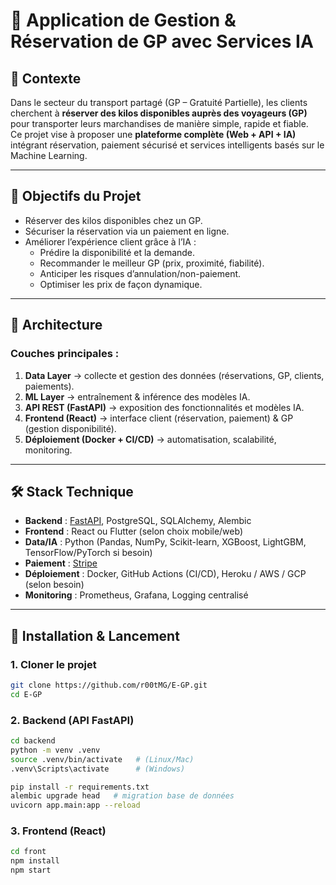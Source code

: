 # 🚚 Application de Gestion & Réservation de GP avec Services IA

## 📌 Contexte
Dans le secteur du transport partagé (GP – Gratuité Partielle), les clients cherchent à **réserver des kilos disponibles auprès des voyageurs (GP)** pour transporter leurs marchandises de manière simple, rapide et fiable.  
Ce projet vise à proposer une **plateforme complète (Web + API + IA)** intégrant réservation, paiement sécurisé et services intelligents basés sur le Machine Learning.

---

## 🎯 Objectifs du Projet
- Réserver des kilos disponibles chez un GP.  
- Sécuriser la réservation via un paiement en ligne.  
- Améliorer l’expérience client grâce à l’IA :  
  - Prédire la disponibilité et la demande.  
  - Recommander le meilleur GP (prix, proximité, fiabilité).  
  - Anticiper les risques d’annulation/non-paiement.  
  - Optimiser les prix de façon dynamique.  

---

## 🧩 Architecture
### Couches principales :
1. **Data Layer** → collecte et gestion des données (réservations, GP, clients, paiements).  
2. **ML Layer** → entraînement & inférence des modèles IA.  
3. **API REST (FastAPI)** → exposition des fonctionnalités et modèles IA.  
4. **Frontend (React)** → interface client (réservation, paiement) & GP (gestion disponibilité).  
5. **Déploiement (Docker + CI/CD)** → automatisation, scalabilité, monitoring.  

---

## 🛠️ Stack Technique
- **Backend** : [FastAPI](https://fastapi.tiangolo.com/), PostgreSQL, SQLAlchemy, Alembic  
- **Frontend** : React ou Flutter (selon choix mobile/web)  
- **Data/IA** : Python (Pandas, NumPy, Scikit-learn, XGBoost, LightGBM, TensorFlow/PyTorch si besoin)  
- **Paiement** : [Stripe](https://stripe.com/)  
- **Déploiement** : Docker, GitHub Actions (CI/CD), Heroku / AWS / GCP (selon besoin)  
- **Monitoring** : Prometheus, Grafana, Logging centralisé  

---

## 🚀 Installation & Lancement
### 1. Cloner le projet
```bash
git clone https://github.com/r00tMG/E-GP.git
cd E-GP
```
### 2. Backend (API FastAPI)
```bash
cd backend
python -m venv .venv
source .venv/bin/activate   # (Linux/Mac)
.venv\Scripts\activate      # (Windows)

pip install -r requirements.txt
alembic upgrade head   # migration base de données
uvicorn app.main:app --reload
```

### 3. Frontend (React)
```bash
cd front
npm install
npm start
```
